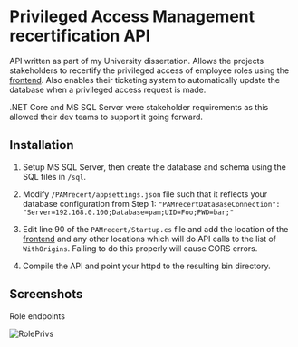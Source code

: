 # Privileged Access Management recertification API 

API written as part of my University dissertation. Allows the projects stakeholders to recertify the privileged access of employee roles using the [frontend](https://github.com/annahowell/PAMrecert-Frontend). Also enables their ticketing system to automatically update the database when a privileged access request is made.

.NET Core and MS SQL Server were stakeholder requirements as this allowed their dev teams to support it going forward.


## Installation

1. Setup MS SQL Server, then create the database and schema using the SQL files in `/sql`.

2. Modify `/PAMrecert/appsettings.json` file such that it reflects your database configuration from Step 1: `"PAMrecertDataBaseConnection": "Server=192.168.0.100;Database=pam;UID=Foo;PWD=bar;"`

3. Edit line 90 of the `PAMrecert/Startup.cs` file and add the location of the [frontend](https://github.com/annahowell/PAMrecert-Frontend) and any other locations which will do API calls to the list of `WithOrigins`. Failing to do this properly will cause CORS errors.

4. Compile the API and point your httpd to the resulting bin directory.


## Screenshots

Role endpoints

![RolePrivs](https://github.com/annahowell/PAMrecert-API/blob/master/screenshots/1.png)
